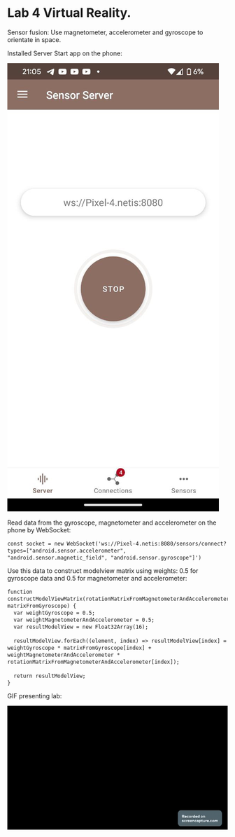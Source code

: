 # Lab 4 Virtual Reality.

Sensor fusion:
Use magnetometer, accelerometer and gyroscope to orientate in space.

Installed Server Start app on the phone:

![Alt text](images/image.png)

Read data from the gyroscope, magnetometer and accelerometer on the phone by WebSocket:
```
const socket = new WebSocket('ws://Pixel-4.netis:8080/sensors/connect?types=["android.sensor.accelerometer", "android.sensor.magnetic_field", "android.sensor.gyroscope"]')
```
Use this data to construct modelview matrix using weights: 0.5 for gyroscope data and 0.5 for magnetometer and accelerometer:

```
function constructModelViewMatrix(rotationMatrixFromMagnetometerAndAccelerometer, matrixFromGyroscope) {
  var weightGyroscope = 0.5;
  var weightMagnetometerAndAccelerometer = 0.5;
  var resultModelView = new Float32Array(16);

  resultModelView.forEach((element, index) => resultModelView[index] = weightGyroscope * matrixFromGyroscope[index] + weightMagnetometerAndAccelerometer * rotationMatrixFromMagnetometerAndAccelerometer[index]);

  return resultModelView;
}
```

GIF presenting lab:

![Alt text](images/lab4.gif)